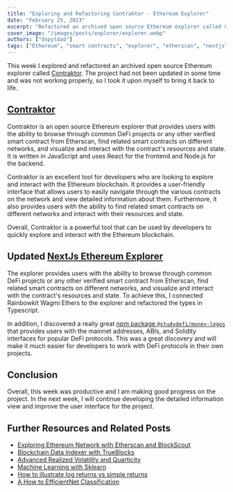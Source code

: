 ```yaml
---
title: "Exploring and Refactoring Contraktor - Ethereum Explorer"
date: "February 25, 2023"
excerpt: "Refactored an archived open source Ethereum explorer called Contraktor, connecting Rainbowkit Wagmi Ethers to the explorer."
cover_image: "/images/posts/explorer/explorer.webp"
authors: ["dspytdao"]
tags: ["Ethereum", "smart contracts", "explorer", "etherscan", "nextjs"]
---
```


This week I explored and refactored an archived open source Ethereum explorer called [Contraktor](https://github.com/wslyvh/contraktor). The project had not been updated in some time and was not working properly, so I took it upon myself to bring it back to life.

## [Contraktor](https://github.com/wslyvh/contraktor)

Contraktor is an open source Ethereum explorer that provides users with the ability to browse through common DeFi projects or any other verified smart contract from Etherscan, find related smart contracts on different networks, and visualize and interact with the contract's resources and state. It is written in JavaScript and uses React for the frontend and Node.js for the backend.

Contraktor is an excellent tool for developers who are looking to explore and interact with the Ethereum blockchain. It provides a user-friendly interface that allows users to easily navigate through the various contracts on the network and view detailed information about them. Furthermore, it also provides users with the ability to find related smart contracts on different networks and interact with their resources and state.

Overall, Contraktor is a powerful tool that can be used by developers to quickly explore and interact with the Ethereum blockchain.

## Updated [NextJs Ethereum Explorer](https://github.com/Pfed-prog/NextJsExplorer)

The explorer provides users with the ability to browse through common DeFi projects or any other verified smart contract from Etherscan, find related smart contracts on different networks, and visualize and interact with the contract's resources and state. To achieve this, I connected Rainbowkit Wagmi Ethers to the explorer and refactored the types in Typescript.

In addition, I discovered a really great [npm package `@studydefi/money-legos`](https://www.npmjs.com/package/@studydefi/money-legos) that provides users with the mainnet addresses, ABIs, and Solidity interfaces for popular DeFi protocols. This was a great discovery and will make it much easier for developers to work with DeFi protocols in their own projects.

## Conclusion

Overall, this week was productive and I am making good progress on the project. In the next week, I will continue developing the detailed information view and improve the user interface for the project.

## Further Resources and Related Posts

- [Exploring Ethereum Network with Etherscan and BlockScout](https://dspyt.com/exploring-ethereum)
- [Blockchain Data Indexer with TrueBlocks](https://dspyt.com/blockchain-data-indexer-with-trueblocks)
- [Advanced Realized Volatility and Quarticity](https://dspyt.com/advanced-realized-volatility-and-quarticity)
- [Machine Learning with Sklearn](https://dspyt.com/machine-learning-time-series-temperature-data-modeling)
- [How to illustrate log returns vs simple returns](https://dspyt.com/simple-returns-log-return-and-volatility-simple-introduction)
- [A How to EfficientNet Classification](https://dspyt.com/efficientnet-classification)
